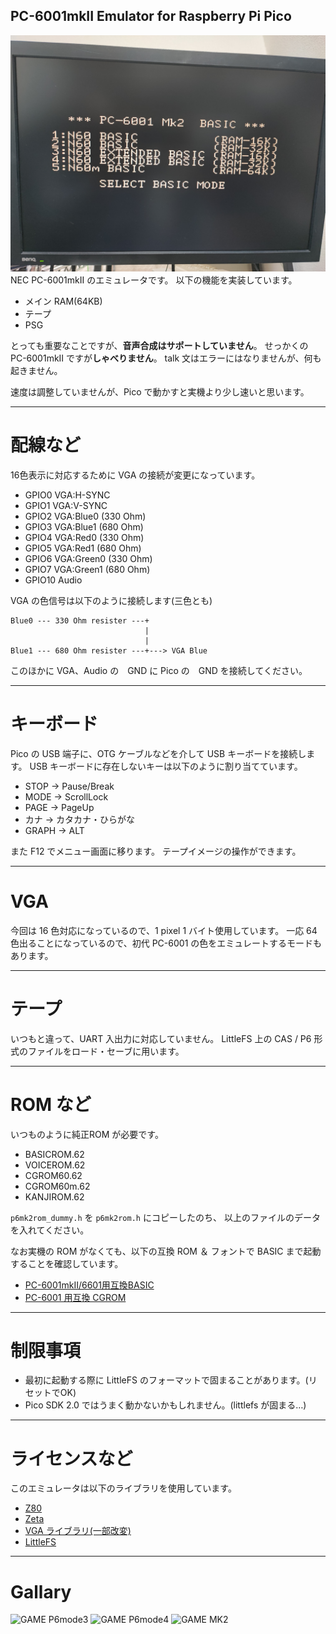 PC-6001mkII Emulator for Raspberry Pi Pico
---
![Boot Menu](/pictures/screenshot01.jpg)
NEC PC-6001mkII のエミュレータです。
以下の機能を実装しています。

- メイン RAM(64KB)
- テープ
- PSG

とっても重要なことですが、**音声合成はサポートしていません**。
せっかくの PC-6001mkII ですが**しゃべりません**。
talk 文はエラーにはなりませんが、何も起きません。

速度は調整していませんが、Pico で動かすと実機より少し速いと思います。

---
# 配線など

16色表示に対応するために VGA の接続が変更になっています。

- GPIO0 VGA:H-SYNC
- GPIO1 VGA:V-SYNC
- GPIO2 VGA:Blue0 (330 Ohm)
- GPIO3 VGA:Blue1 (680 Ohm)
- GPIO4 VGA:Red0 (330 Ohm)
- GPIO5 VGA:Red1 (680 Ohm)
- GPIO6 VGA:Green0 (330 Ohm)
- GPIO7 VGA:Green1 (680 Ohm)
- GPIO10 Audio

VGA の色信号は以下のように接続します(三色とも)

```
Blue0 --- 330 Ohm resister ---+
                              |
                              |
Blue1 --- 680 Ohm resister ---+---> VGA Blue
```

このほかに VGA、Audio の　GND に Pico の　GND を接続してください。

---
# キーボード

Pico の USB 端子に、OTG ケーブルなどを介して USB キーボードを接続します。
USB キーボードに存在しないキーは以下のように割り当てています。

- STOP → Pause/Break
- MODE → ScrollLock
- PAGE → PageUp
- カナ → カタカナ・ひらがな
- GRAPH → ALT

また F12 でメニュー画面に移ります。
テープイメージの操作ができます。

---
# VGA

今回は 16 色対応になっているので、1 pixel 1 バイト使用しています。
一応 64 色出ることになっているので、初代 PC-6001 の色をエミュレートするモードもあります。

---
# テープ

いつもと違って、UART 入出力に対応していません。
LittleFS 上の CAS / P6 形式のファイルをロード・セーブに用います。

---
# ROM など

いつものように純正ROM が必要です。

- BASICROM.62
- VOICEROM.62
- CGROM60.62
- CGROM60m.62
- KANJIROM.62

`p6mk2rom_dummy.h` を `p6mk2rom.h` にコピーしたのち、
以上のファイルのデータを入れてください。

なお実機の ROM がなくても、以下の互換 ROM ＆ フォントで BASIC まで起動することを確認しています。

- [PC-6001mkII/6601用互換BASIC](http://000.la.coocan.jp/p6/basic66.html)
- [PC-6001 用互換 CGROM](http://eighttails.seesaa.net/article/305067428.html)

---
# 制限事項

- 最初に起動する際に LittleFS のフォーマットで固まることがあります。(リセットでOK)
- Pico SDK 2.0 ではうまく動かないかもしれません。(littlefs が固まる…)

---
# ライセンスなど

このエミュレータは以下のライブラリを使用しています。

- [Z80](https://github.com/redcode/Z80/tree/master)
- [Zeta](https://github.com/redcode/Zeta)
- [VGA ライブラリ(一部改変)](https://github.com/vha3/Hunter-Adams-RP2040-Demos/tree/master/VGA_Graphics)
- [LittleFS](https://github.com/littlefs-project/littlefs)

---
# Gallary

![GAME P6mode3](/pictures/screenshot00.jpg)
![GAME P6mode4](/pictures/screenshot02.jpg)
![GAME MK2](/pictures/screenshot03.jpg)